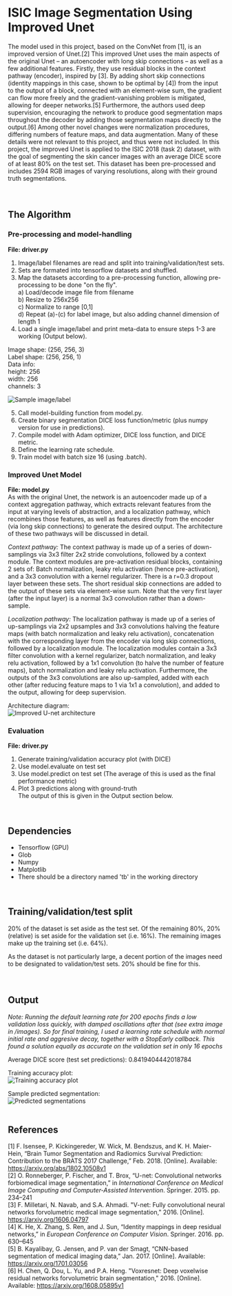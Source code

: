 # ISIC Image Segmentation Using Improved Unet

The model used in this project, based on the ConvNet from [1], is an improved version of Unet.[2] 
This improved Unet uses the main aspects of the original Unet – an autoencoder with long skip connections – 
as well as a few additional features. Firstly, they use residual blocks in the context pathway (encoder), 
inspired by [3]. By adding short skip connections (identity mappings in this case, shown to be optimal by [4]) 
from the input to the output of a block, connected with an element-wise sum, the gradient can flow more 
freely and the gradient-vanishing problem is mitigated, allowing for deeper networks.[5] Furthermore, the 
authors used deep supervision, encouraging the network to produce good segmentation maps throughout the 
decoder by adding those segmentation maps directly to the output.[6] Among other novel changes were 
normalization procedures, differing numbers of feature maps, and data augmentation. Many of these details 
were not relevant to this project, and thus were not included. In this project, the improved Unet is applied 
to the ISIC 2018 (task 2) dataset, with the goal of segmenting the skin cancer images with an average DICE 
score of at least 80% on the test set. This dataset has been pre-processed and includes 2594 RGB images of 
varying resolutions, along with their ground truth segmentations.
<br/>
<br/>
<br/>
## The Algorithm
### Pre-processing and model-handling
**File: driver.py**
1. Image/label filenames are read and split into training/validation/test sets.
2. Sets are formated into tensorflow datasets and shuffled.
3. Map the datasets according to a pre-processing function, allowing pre-processing to be done "on the fly".  
	a) Load/decode image file from filename  
	b) Resize to 256x256  
	c) Normalize to range [0,1]  
	d) Repeat (a)-(c) for label image, but also adding channel dimension of length 1  
4. Load a single image/label and print meta-data to ensure steps 1-3 are working (Output below).  

Image shape:  (256, 256, 3)  
Label shape:  (256, 256, 1)  
Data info:  
height: 256  
width: 256  
channels: 3

![Sample image/label](/recognition/ISIC_segmentation_43939862/images/image_label_example.png)


5. Call model-building function from model.py.
6. Create binary segmentation DICE loss function/metric (plus numpy version for use in predictions).
7. Compile model with Adam optimizer, DICE loss function, and DICE metric.
8. Define the learning rate schedule.
9. Train model with batch size 16 (using .batch).

### Improved Unet Model
**File: model.py**  
As with the original Unet, the network is an autoencoder made up of a context aggregation pathway, 
which extracts relevant features from the input at varying levels of abstraction, and a localization pathway, 
which recombines those features, as well as features directly from the encoder (via long skip connections) 
to generate the desired output. The architecture of these two pathways will be discussed in detail.

*Context pathway:*
The context pathway is made up of a series of down-samplings via 3x3 filter 2x2 stride convolutions, 
followed by a context module. The context modules are pre-activation residual blocks, containing 2 sets of: 
Batch normalization, leaky relu activation (hence pre-activation), and a 3x3 convolution with a kernel regularizer. 
There is a r=0.3 dropout layer between these sets. The short residual skip connections are added to the output 
of these sets via element-wise sum. Note that the very first layer (after the input layer) is a normal 3x3 
convolution rather than a down-sample.

*Localization pathway:*
The localization pathway is made up of a series of up-samplings via 2x2 upsamples and 3x3 convolutions halving the feature maps (with batch
normalization and leaky relu activation), concatenation with the corresponding layer from the encoder via long skip connections, 
followed by a localization module. The localization modules contain a 3x3 filter convolution with a kernel regularizer, 
batch normalization, and leaky relu activation, followed by a 1x1 convolution (to halve the number of feature maps), 
batch normalization and leaky relu activation. Furthermore, the outputs of the 3x3 convolutions are also up-sampled, 
added with each other (after reducing feature maps to 1 via 1x1 a convolution), and added to the output, 
allowing for deep supervision.

Architecture diagram:  
![Improved U-net architecture](/recognition/ISIC_segmentation_43939862/images/architecture.png)

### Evaluation
**File: driver.py**
1. Generate training/validation accuracy plot (with DICE)
2. Use model.evaluate on test set
3. Use model.predict on test set (The average of this is used as the final performance metric)
4. Plot 3 predictions along with ground-truth  
The output of this is given in the Output section below.
<br/>

## Dependencies
- Tensorflow (GPU)
- Glob
- Numpy
- Matplotlib  
- There should be a directory named 'tb' in the working directory
<br/>

## Training/validation/test split
20% of the dataset is set aside as the test set.
Of the remaining 80%, 20% (relative) is set aside for the validation set (i.e. 16%).
The remaining images make up the training set (i.e. 64%).

As the dataset is not particularly large, a decent portion of the images need to be designated to validation/test sets. 20% should be fine for this.
<br/>
<br/>
<br/>

## Output
*Note: Running the default learning rate for 200 epochs finds a low validation loss quickly, with damped oscillations after that (see extra image in /images). So for final training, 
I used a learning rate schedule with normal initial rate and aggresive decay, together with a StopEarly callback. This found a solution equally as accurate on the validation set in only 16 epochs*

Average DICE score (test set predictions): 0.8419404442018784 

Training accuracy plot:  
![Training accuracy plot](/recognition/ISIC_segmentation_43939862/images/training_plot.png)

Sample predicted segmentation:  
![Predicted segmentations](/recognition/ISIC_segmentation_43939862/images/predictions.png)
<br/>
<br/>

## References
[1] F. Isensee, P. Kickingereder, W. Wick, M. Bendszus, and K. H. Maier-Hein, “Brain Tumor Segmentation and Radiomics Survival Prediction: Contribution to the BRATS 2017 Challenge,” Feb. 2018. [Online]. Available: https://arxiv.org/abs/1802.10508v1  
[2] O.  Ronneberger,  P.  Fischer,  and  T.  Brox,  “U-net:  Convolutional  networks  forbiomedical  image  segmentation,”  in *International  Conference  on  Medical  Image Computing and Computer-Assisted Intervention*. Springer. 2015. pp. 234–241  
[3] F. Milletari,  N. Navab,  and S.A. Ahmadi. "V-net:  Fully convolutional neural networks forvolumetric medical image segmentation," 2016. [Online].  https://arxiv.org/1606.04797  
[4] K. He, X. Zhang, S. Ren, and J. Sun, “Identity  mappings  in  deep  residual  networks,” in *European  Conference  on  Computer  Vision*. Springer. 2016. pp. 630–645  
[5] B. Kayalibay, G. Jensen, and P. van der Smagt, “CNN-based  segmentation  of medical imaging data,” Jan. 2017. [Online]. Available: https://arxiv.org/1701.03056  
[6] H. Chen, Q. Dou, L. Yu, and P.A. Heng. "Voxresnet:  Deep voxelwise residual networks forvolumetric brain segmentation," 2016. [Online]. Available: https://arxiv.org/1608.05895v1
